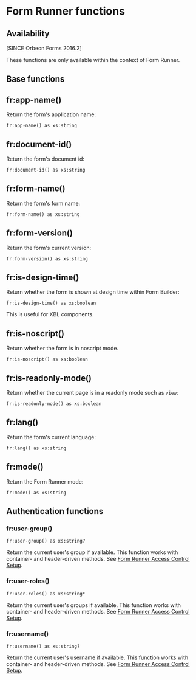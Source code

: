 # Form Runner functions

<!-- toc -->

## Availability

[SINCE Orbeon Forms 2016.2]

These functions are only available within the context of Form Runner.

## Base functions

## fr:app-name()

Return the form's application name:

```xpath
fr:app-name() as xs:string
```

## fr:document-id()

Return the form's document id:

```xpath
fr:document-id() as xs:string
```

## fr:form-name()

Return the form's form name:

```xpath
fr:form-name() as xs:string
```

## fr:form-version()

Return the form's current version: 

```xpath
fr:form-version() as xs:string
```

## fr:is-design-time()

Return whether the form is shown at design time within Form Builder:

```xpath
fr:is-design-time() as xs:boolean
```

This is useful for XBL components.

## fr:is-noscript()

Return whether the form is in noscript mode.

```xpath
fr:is-noscript() as xs:boolean
```

## fr:is-readonly-mode()

Return whether the current page is in a readonly mode such as `view`:

```xpath
fr:is-readonly-mode() as xs:boolean
```

## fr:lang()

Return the form's current language:

```xpath
fr:lang() as xs:string
```


## fr:mode()

Return the Form Runner mode:

```xpath
fr:mode() as xs:string
```

## Authentication functions

### fr:user-group()

```xpath
fr:user-group() as xs:string?
```

Return the current user's group if available. This function works with container- and header-driven methods. See [Form Runner Access Control Setup](../../form-runner/access-control/README.md).

### fr:user-roles()

```xpath
fr:user-roles() as xs:string*
```

Return the current user's groups if available. This function works with container- and header-driven methods. See [Form Runner Access Control Setup](../../form-runner/access-control/README.md).

### fr:username()

```xpath
fr:username() as xs:string?
```

Return the current user's username if available. This function works with container- and header-driven methods. See [Form Runner Access Control Setup](../../form-runner/access-control/README.md).
